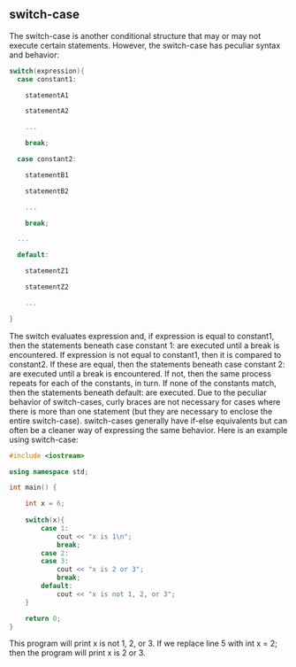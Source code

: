 ## switch-case

The switch-case is another conditional structure that may or may not execute certain
statements. However, the switch-case has peculiar syntax and behavior:
```cpp
switch(expression){
  case constant1:

    statementA1

    statementA2

    ...

    break;

  case constant2:

    statementB1

    statementB2

    ...

    break;

  ...

  default:

    statementZ1

    statementZ2

    ...

}
```

The switch evaluates expression and, if expression is equal to constant1, then the
statements beneath case constant 1: are executed until a break is encountered. If
expression is not equal to constant1, then it is compared to constant2. If these are equal,
then the statements beneath case constant 2: are executed until a break is encountered. If
not, then the same process repeats for each of the constants, in turn. If none of the constants
match, then the statements beneath default: are executed.
Due to the peculiar behavior of switch-cases, curly braces are not necessary for cases where
there is more than one statement (but they are necessary to enclose the entire switch-case).
switch-cases generally have if-else equivalents but can often be a cleaner way of
expressing the same behavior.
Here is an example using switch-case:
```cpp
#include <iostream>

using namespace std;

int main() {

    int x = 6;
    
    switch(x){
        case 1:
            cout << "x is 1\n";
            break;
        case 2:
        case 3:
            cout << "x is 2 or 3";
            break;
        default:
            cout << "x is not 1, 2, or 3";
    }

    return 0;
}
```
This program will print x is not 1, 2, or 3. If we replace line 5 with int x = 2; then the
program will print x is 2 or 3.
